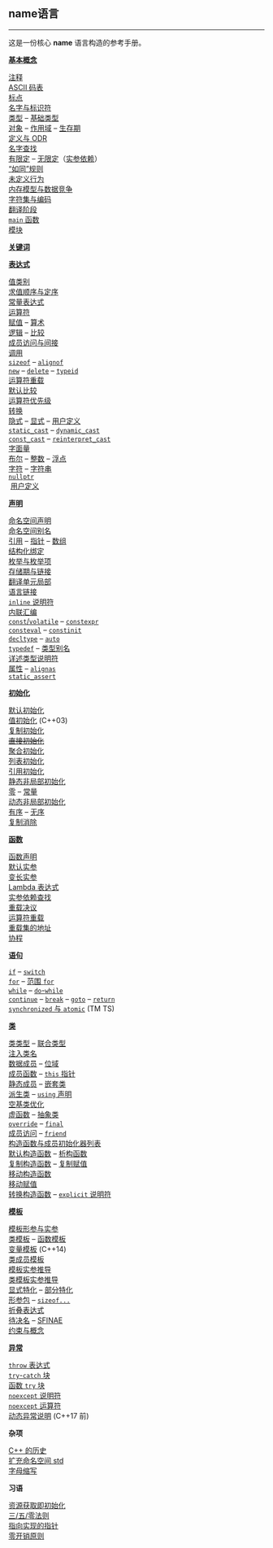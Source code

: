 ## **name**语言

---

这是一份核心 **name** 语言构造的参考手册。

**[基本概念](/language/basic_concepts.md "language/basic concepts")**

[注释](comment.md "comment")  
[ASCII 码表](/language/ascii "language/ascii")  
[标点](/language/punctuators "language/punctuators")  
[名字与标识符](identifiers.md "language/identifiers")  
[类型](type.md "language/type") – [基础类型](types.md "language/types")  
[对象](object.md "language/object") – [作用域](/language/scope "language/scope") – [生存期](/language/lifetime "language/lifetime")  
[定义与 ODR](/language/definition "language/definition")  
[名字查找](/language/lookup "language/lookup")  
[有限定](/language/qualified_lookup "language/qualified lookup") – [无限定](/language/unqualified_lookup "language/unqualified lookup")（[实参依赖](/language/adl "language/adl")）  
[“如同”规则](/language/as_if "language/as if")  
[未定义行为](/language/ub "language/ub")  
[内存模型与数据竞争](/language/memory_model "language/memory model")  
[字符集与编码](/language/charset "language/charset")  
[翻译阶段](/language/translation_phases "language/translation phases")  
[`main` 函数](/language/main_function "language/main function")  
[模块](/language/modules "language/modules")  

**[关键词](/keyword.md "keyword")**

**[表达式](expressions.md "language/expressions")**

[值类别](value_category.md "language/value category")  
[求值顺序与定序](/language/eval_order "language/eval order")  
[常量表达式](/language/constant_expression "language/constant expression")  
[运算符](expressions.md#运算符 "language/expressions")  
[赋值](operator_assignment.md "language/operator assignment") – [算术](/language/operator_arithmetic "language/operator arithmetic")  
[逻辑](/language/operator_logical "language/operator logical") – [比较](/language/operator_comparison "language/operator comparison")  
[成员访问与间接](/language/operator_member_access "language/operator member access")  
[调用](/language/operator_call "language/operator call")  
[`sizeof`](/language/sizeof "language/sizeof") – [`alignof`](/language/alignof "language/alignof")  
[`new`](/language/new "language/new") – [`delete`](/language/delete "language/delete") – [`typeid`](/language/typeid "language/typeid")  
[运算符重载](/language/operators.md "language/operators")  
[默认比较](/language/default_comparisons "language/default comparisons")  
[运算符优先级](/language/operator_precedence "language/operator precedence")  
[转换](/language/expressions.md#转换 "language/expressions")  
[隐式](/language/implicit_conversion "language/implicit conversion") – [显式](/language/explicit_cast "language/explicit cast") – [用户定义](/language/cast_operator "language/cast operator")  
 [`static_cast`](/language/static_cast "language/static cast") – [`dynamic_cast`](/language/dynamic_cast "language/dynamic cast")  
 [`const_cast`](/language/const_cast "language/const cast") – [`reinterpret_cast`](/language/reinterpret_cast "language/reinterpret cast")  
[字面量](/language/expressions.md#字面量 "language/expressions")  
[布尔](/language/bool_literal "language/bool literal") – [整数](/language/integer_literal "language/integer literal") – [浮点](/language/floating_literal "language/floating literal")  
[字符](/language/character_literal "language/character literal") – [字符串](/language/string_literal "language/string literal")  
 [`nullptr`](/language/nullptr "language/nullptr")  
 [用户定义](/language/user_literal "language/user literal")  

**[声明](/language/declarations.md "language/declarations")**

[命名空间声明](/language/namespace "language/namespace")  
[命名空间别名](/language/namespace_alias "language/namespace alias")  
[引用](/language/reference "language/reference") – [指针](/language/pointer "language/pointer") – [数组](/language/array "language/array")  
[结构化绑定](/language/structured_binding "language/structured binding")  
[枚举与枚举项](/language/enum "language/enum")  
[存储期与链接](/language/storage_duration "language/storage duration")  
[翻译单元局部](/language/tu_local "language/tu local")  
[语言链接](/language/language_linkage "language/language linkage")  
[`inline` 说明符](/language/inline "language/inline")  
[内联汇编](/language/asm "language/asm")  
[`const`/`volatile`](/language/cv "language/cv") – [`constexpr`](/language/constexpr "language/constexpr")  
[`consteval`](/language/consteval "language/consteval") – [`constinit`](/language/constinit "language/constinit")  
[`decltype`](/language/decltype "language/decltype") – [`auto`](/language/auto "language/auto")  
[`typedef`](/language/typedef "language/typedef") – [类型别名](/language/type_alias "language/type alias")  
[详述类型说明符](/language/elaborated_type_specifier "language/elaborated type specifier")  
[属性](/language/attributes "language/attributes") – [`alignas`](/language/alignas "language/alignas")  
[`static_assert`](/language/static_assert "language/static assert")  

**[初始化](/language/initialization.md "language/initialization")**

[默认初始化](/language/default_initialization "language/default initialization")  
[值初始化](/language/value_initialization "language/value initialization") (C++03)  
[复制初始化](/language/copy_initialization "language/copy initialization")  
[~~直接初始化~~](/language/direct_initialization "language/direct initialization")  
[聚合初始化](/language/aggregate_initialization "language/aggregate initialization")  
[列表初始化](/language/list_initialization "language/list initialization")  
[引用初始化](/language/reference_initialization "language/reference initialization")  
[静态非局部初始化](/language/initialization.md#非局部变量 "language/initialization")  
[零](/language/zero_initialization "language/zero initialization") – [常量](/language/constant_initialization "language/constant initialization")  
[动态非局部初始化](/language/initialization.md#非局部变量 "language/initialization")  
[有序](/language/initialization.md#非局部变量 "language/initialization") – [无序](/language/initialization.md#非局部变量 "language/initialization")  
[复制消除](/language/copy_elision "language/copy elision")  

**[函数](/language/functions "language/functions")**

[函数声明](/language/function "language/function")  
[默认实参](/language/default_arguments "language/default arguments")  
[变长实参](/language/variadic_arguments "language/variadic arguments")  
[Lambda 表达式](/language/lambda "language/lambda")  
[实参依赖查找](/language/adl "language/adl")  
[重载决议](/language/overload_resolution "language/overload resolution")  
[运算符重载](/language/operators "language/operators")  
[重载集的地址](/language/overloaded_address "language/overloaded address")  
[协程](/language/coroutines "language/coroutines")  

**[语句](/language/statements.md "language/statements")**

[`if`](/language/if "language/if") – [`switch`](/language/switch "language/switch")  
[`for`](/language/for "language/for") – [范围 `for`](/language/range-for "language/range-for")  
[`while`](/language/while "language/while") – [`do`\-`while`](/language/do "language/do")  
[`continue`](/language/continue "language/continue") – [`break`](/language/break "language/break") – [`goto`](/language/goto "language/goto") – [`return`](/language/return "language/return")  
[`synchronized` 与 `atomic`](/language/transactional_memory "language/transactional memory") (TM TS)  

**[类](/language/classes "language/classes")**

[类类型](/language/class "language/class") – [联合类型](/language/union "language/union")  
[注入类名](/language/injected-class-name "language/injected-class-name")  
[数据成员](/language/data_members "language/data members") – [位域](/language/bit_field "language/bit field")  
[成员函数](/language/member_functions "language/member functions") – [`this` 指针](/language/this "language/this")  
[静态成员](/language/static "language/static") – [嵌套类](/language/nested_types "language/nested types")  
[派生类](/language/derived_class "language/derived class") – [`using` 声明](/language/using_declaration "language/using declaration")  
[空基类优化](/language/ebo "language/ebo")  
[虚函数](/language/virtual "language/virtual") – [抽象类](/language/abstract_class "language/abstract class")  
[`override`](/language/override "language/override") – [`final`](/language/final "language/final")  
[成员访问](/language/access "language/access") – [`friend`](/language/friend "language/friend")  
[构造函数与成员初始化器列表](/language/constructor "language/constructor")  
[默认构造函数](/language/default_constructor "language/default constructor") – [析构函数](/language/destructor "language/destructor")  
[复制构造函数](/language/copy_constructor "language/copy constructor") – [复制赋值](/language/copy_assignment "language/copy assignment")  
[移动构造函数](/language/move_constructor "language/move constructor")  
[移动赋值](/language/move_assignment "language/move assignment")  
[转换构造函数](/language/converting_constructor "language/converting constructor") – [`explicit` 说明符](/language/explicit "language/explicit")  

**[模板](/language/templates "language/templates")**

[模板形参与实参](/language/template_parameters "language/template parameters")  
[类模板](/language/class_template "language/class template") – [函数模板](/language/function_template "language/function template")  
[变量模板](/language/variable_template "language/variable template") (C++14)  
[类成员模板](/language/member_template "language/member template")  
[模板实参推导](/language/template_argument_deduction "language/template argument deduction")  
[类模板实参推导](/language/class_template_argument_deduction "language/class template argument deduction")  
[显式特化](/language/template_specialization "language/template specialization") – [部分特化](/language/partial_specialization "language/partial specialization")  
[形参包](/language/parameter_pack "language/parameter pack") – [`sizeof...`](/language/sizeof... "language/sizeof...")  
[折叠表达式](/language/fold "language/fold")  
[待决名](/language/dependent_name "language/dependent name") – [SFINAE](/language/sfinae "language/sfinae")  
[约束与概念](/language/constraints "language/constraints")  

**[异常](/lunguage/exceptions.md "language/exceptions")**

[`throw` 表达式](/language/throw "language/throw")  
[`try`\-`catch` 块](/language/try_catch "language/try catch")  
[函数 `try` 块](/language/function-try-block "language/function-try-block")  
[`noexcept` 说明符](/language/noexcept_spec "language/noexcept spec")  
[`noexcept` 运算符](/language/noexcept "language/noexcept")  
[动态异常说明](/language/except_spec "language/except spec") (C++17 前)  

**杂项**

[C++ 的历史](/language/history "language/history")  
[扩充命名空间 std](/language/extending_std "language/extending std")  
[字母缩写](/language/acronyms "language/acronyms")

**习语**

[资源获取即初始化](/language/raii "language/raii")  
[三/五/零法则](/language/rule_of_three "language/rule of three")  
[指向实现的指针](/language/pimpl "language/pimpl")  
[零开销原则](/language/Zero-overhead_principle "language/Zero-overhead principle")
